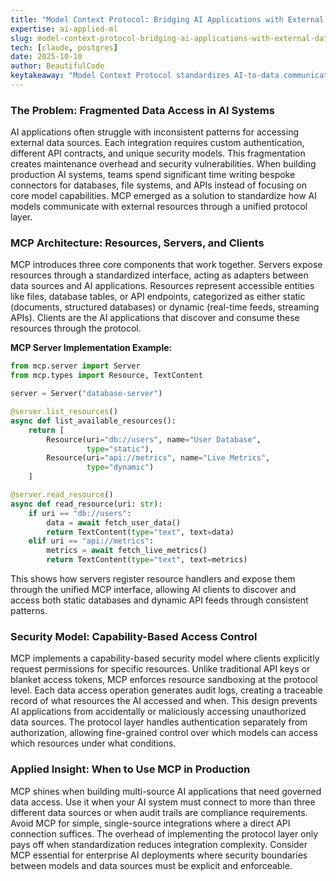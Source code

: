 ```yaml
---
title: "Model Context Protocol: Bridging AI Applications with External Data Sources"
expertise: ai-applied-ml
slug: model-context-protocol-bridging-ai-applications-with-external-data-sources
tech: [claude, postgres]
date: 2025-10-10
author: BeautifulCode
keytakeaway: "Model Context Protocol standardizes AI-to-data communication through a security-first architecture, making it valuable for multi-source enterprise AI systems that require governed access and audit trails."
---
```


### The Problem: Fragmented Data Access in AI Systems

AI applications often struggle with inconsistent patterns for accessing external data sources. Each integration requires custom authentication, different API contracts, and unique security models. This fragmentation creates maintenance overhead and security vulnerabilities. When building production AI systems, teams spend significant time writing bespoke connectors for databases, file systems, and APIs instead of focusing on core model capabilities. MCP emerged as a solution to standardize how AI models communicate with external resources through a unified protocol layer.

### MCP Architecture: Resources, Servers, and Clients

MCP introduces three core components that work together. Servers expose resources through a standardized interface, acting as adapters between data sources and AI applications. Resources represent accessible entities like files, database tables, or API endpoints, categorized as either static (documents, structured databases) or dynamic (real-time feeds, streaming APIs). Clients are the AI applications that discover and consume these resources through the protocol.

**MCP Server Implementation Example:**

```python
from mcp.server import Server
from mcp.types import Resource, TextContent

server = Server("database-server")

@server.list_resources()
async def list_available_resources():
    return [
        Resource(uri="db://users", name="User Database", 
                 type="static"),
        Resource(uri="api://metrics", name="Live Metrics", 
                 type="dynamic")
    ]

@server.read_resource()
async def read_resource(uri: str):
    if uri == "db://users":
        data = await fetch_user_data()
        return TextContent(type="text", text=data)
    elif uri == "api://metrics":
        metrics = await fetch_live_metrics()
        return TextContent(type="text", text=metrics)
```

This shows how servers register resource handlers and expose them through the unified MCP interface, allowing AI clients to discover and access both static databases and dynamic API feeds through consistent patterns.

### Security Model: Capability-Based Access Control

MCP implements a capability-based security model where clients explicitly request permissions for specific resources. Unlike traditional API keys or blanket access tokens, MCP enforces resource sandboxing at the protocol level. Each data access operation generates audit logs, creating a traceable record of what resources the AI accessed and when. This design prevents AI applications from accidentally or maliciously accessing unauthorized data sources. The protocol layer handles authentication separately from authorization, allowing fine-grained control over which models can access which resources under what conditions.

### Applied Insight: When to Use MCP in Production

MCP shines when building multi-source AI applications that need governed data access. Use it when your AI system must connect to more than three different data sources or when audit trails are compliance requirements. Avoid MCP for simple, single-source integrations where a direct API connection suffices. The overhead of implementing the protocol layer only pays off when standardization reduces integration complexity. Consider MCP essential for enterprise AI deployments where security boundaries between models and data sources must be explicit and enforceable.